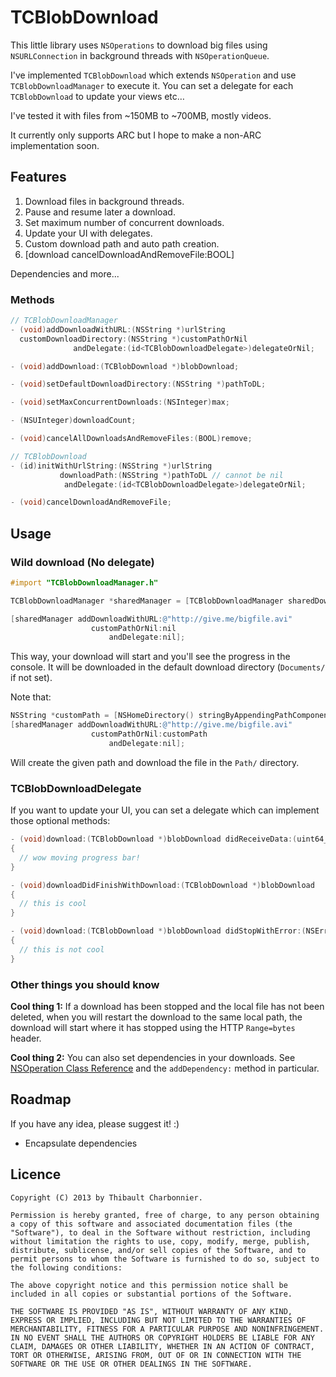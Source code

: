 # TCBlobDownload
This little library uses `NSOperations` to download big files using `NSURLConnection` in background threads with `NSOperationQueue`.

I've implemented `TCBlobDownload` which extends `NSOperation` and use `TCBlobDownloadManager` to execute it. You can set a delegate for each `TCBlobDownload` to update your views etc…

I've tested it with files from ~150MB to ~700MB, mostly videos.

It currently only supports ARC but I hope to make a non-ARC implementation soon.

## Features
1. Download files in background threads.
2. Pause and resume later a download.
3. Set maximum number of concurrent downloads.
4. Update your UI with delegates.
5. Custom download path and auto path creation.
6. [download cancelDownloadAndRemoveFile:BOOL]

Dependencies and more...

### Methods
```objective-c
// TCBlobDownloadManager
- (void)addDownloadWithURL:(NSString *)urlString
  customDownloadDirectory:(NSString *)customPathOrNil
              andDelegate:(id<TCBlobDownloadDelegate>)delegateOrNil;

- (void)addDownload:(TCBlobDownload *)blobDownload;

- (void)setDefaultDownloadDirectory:(NSString *)pathToDL;

- (void)setMaxConcurrentDownloads:(NSInteger)max;

- (NSUInteger)downloadCount;

- (void)cancelAllDownloadsAndRemoveFiles:(BOOL)remove;

// TCBlobDownload
- (id)initWithUrlString:(NSString *)urlString
           downloadPath:(NSString *)pathToDL // cannot be nil
            andDelegate:(id<TCBlobDownloadDelegate>)delegateOrNil;

- (void)cancelDownloadAndRemoveFile;
```

## Usage
### Wild download (No delegate)

```objective-c
#import "TCBlobDownloadManager.h"

TCBlobDownloadManager *sharedManager = [TCBlobDownloadManager sharedDownloadManager];

[sharedManager addDownloadWithURL:@"http://give.me/bigfile.avi"
                  customPathOrNil:nil
                      andDelegate:nil];
```

This way, your download will start and you'll see the progress in the console. It will be downloaded in the default download directory (`Documents/` if not set).

Note that:

```objective-c
NSString *customPath = [NSHomeDirectory() stringByAppendingPathComponent:@"Documents/My/Custom/Path/"];
[sharedManager addDownloadWithURL:@"http://give.me/bigfile.avi"
                  customPathOrNil:customPath
                      andDelegate:nil];
```
 
Will create the given path and download the file in the `Path/` directory.

### TCBlobDownloadDelegate
If you want to update your UI, you can set a delegate which can implement those optional methods:

```objective-c
- (void)download:(TCBlobDownload *)blobDownload didReceiveData:(uint64_t)received onTotal:(uint64_t)total
{
  // wow moving progress bar!
}

- (void)downloadDidFinishWithDownload:(TCBlobDownload *)blobDownload
{
  // this is cool
}

- (void)download:(TCBlobDownload *)blobDownload didStopWithError:(NSError *)error
{
  // this is not cool
}
```

### Other things you should know
**Cool thing 1:** If a download has been stopped and the local file has not been deleted, when you will restart the download to the same local path, the download will start where it has stopped using the HTTP `Range=bytes` header.

**Cool thing 2:** You can also set dependencies in your downloads. See [NSOperation Class Reference](http://developer.apple.com/library/mac/#documentation/Cocoa/Reference/NSOperation_class/Reference/Reference.html) and the `addDependency:` method in particular.

## Roadmap
If you have any idea, please suggest it! :)

- Encapsulate dependencies

## Licence

```
Copyright (C) 2013 by Thibault Charbonnier.

Permission is hereby granted, free of charge, to any person obtaining a copy of this software and associated documentation files (the "Software"), to deal in the Software without restriction, including without limitation the rights to use, copy, modify, merge, publish, distribute, sublicense, and/or sell copies of the Software, and to permit persons to whom the Software is furnished to do so, subject to the following conditions:

The above copyright notice and this permission notice shall be included in all copies or substantial portions of the Software.

THE SOFTWARE IS PROVIDED "AS IS", WITHOUT WARRANTY OF ANY KIND, EXPRESS OR IMPLIED, INCLUDING BUT NOT LIMITED TO THE WARRANTIES OF MERCHANTABILITY, FITNESS FOR A PARTICULAR PURPOSE AND NONINFRINGEMENT. IN NO EVENT SHALL THE AUTHORS OR COPYRIGHT HOLDERS BE LIABLE FOR ANY CLAIM, DAMAGES OR OTHER LIABILITY, WHETHER IN AN ACTION OF CONTRACT, TORT OR OTHERWISE, ARISING FROM, OUT OF OR IN CONNECTION WITH THE SOFTWARE OR THE USE OR OTHER DEALINGS IN THE SOFTWARE.
```